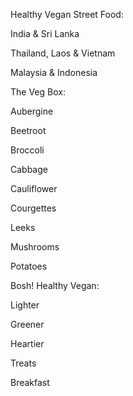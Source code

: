 Healthy Vegan Street Food:

India & Sri Lanka

Thailand, Laos & Vietnam

Malaysia & Indonesia


The Veg Box:

Aubergine

Beetroot

Broccoli

Cabbage

Cauliflower

Courgettes

Leeks

Mushrooms

Potatoes


Bosh! Healthy Vegan:

Lighter

Greener

Heartier

Treats

Breakfast

